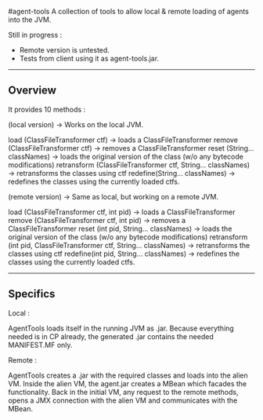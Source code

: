 #agent-tools
A collection of tools to allow local & remote loading of agents into the JVM. 

Still in progress :

- Remote version is untested.
- Tests from client using it as agent-tools.jar.

--------
Overview
--------

It provides 10 methods :

(local version) -> Works on the local JVM.

load (ClassFileTransformer ctf) -> loads a ClassFileTransformer
remove (ClassFileTransformer ctf) -> removes a ClassFileTransformer
reset (String... classNames) -> loads the original version of the class (w/o any bytecode modifications)
retransform (ClassFileTransformer ctf, String... classNames) -> retransforms the classes using ctf
redefine(String... classNames) -> redefines the classes using the currently loaded ctfs.

(remote version) -> Same as local, but working on a remote JVM. 

load (ClassFileTransformer ctf, int pid) -> loads a ClassFileTransformer
remove (ClassFileTransformer ctf, int pid) -> removes a ClassFileTransformer
reset (int pid, String... classNames) -> loads the original version of the class (w/o any bytecode modifications)
retransform (int pid, ClassFileTransformer ctf, String... classNames) -> retransforms the classes using ctf
redefine(int pid, String... classNames) -> redefines the classes using the currently loaded ctfs.

---------
Specifics 
---------

Local :

AgentTools loads itself in the running JVM as .jar. 
Because everything needed is in CP already, the generated .jar contains the needed MANIFEST.MF only.

Remote :

AgentTools creates a .jar with the required classes and loads into the alien VM. 
Inside the alien VM, the agent.jar creates a MBean which facades the functionality.
Back in the initial VM, any request to the remote methods, opens a JMX connection with the alien VM and communicates with the MBean.

